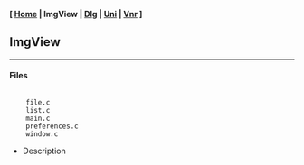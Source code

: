 <link href="../style.css" rel="stylesheet"></link>

**[ [Home](../index.html) | ImgView | [Dlg](10-dlg.html) | [Uni](15-uni.html) | [Vnr](20-vnr.html) ]**

## ImgView

---

#### Files

```

    file.c
    list.c
    main.c
    preferences.c
    window.c

```

* Description
    
<br>

